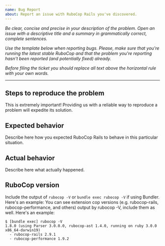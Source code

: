 ```yaml
---
name: Bug Report
about: Report an issue with RuboCop Rails you've discovered.
---
```


*Be clear, concise and precise in your description of the problem.
Open an issue with a descriptive title and a summary in grammatically correct,
complete sentences.*

*Use the template below when reporting bugs. Please, make sure that
you're running the latest stable RuboCop and that the problem you're reporting
hasn't been reported (and potentially fixed) already.*

*Before filing the ticket you should replace all text above the horizontal
rule with your own words.*

--------

## Steps to reproduce the problem

This is extremely important! Providing us with a reliable way to reproduce
a problem will expedite its solution.

## Expected behavior

Describe here how you expected RuboCop Rails to behave in this particular situation.

## Actual behavior

Describe here what actually happened.

## RuboCop version

Include the output of `rubocop -V` or `bundle exec rubocop -V` if using Bundler. Here's an example:
You can see extension cop versions (e.g. rubocop-rails, rubocop-performance, and others) output by rubocop -V,
include them as well. Here's an example:

```
$ [bundle exec] rubocop -V
1.8.0 (using Parser 3.0.0.0, rubocop-ast 1.4.0, running on ruby 3.0.0 x86_64-darwin19)
  - rubocop-rails 2.9.1
  - rubocop-performance 1.9.2
```
